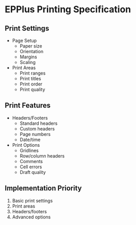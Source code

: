 # EPPlus Printing Specification

## Print Settings
- Page Setup
  - Paper size
  - Orientation
  - Margins
  - Scaling
- Print Areas
  - Print ranges
  - Print titles
  - Print order
  - Print quality

## Print Features
- Headers/Footers
  - Standard headers
  - Custom headers
  - Page numbers
  - Date/time
- Print Options
  - Gridlines
  - Row/column headers
  - Comments
  - Cell errors
  - Draft quality

## Implementation Priority
1. Basic print settings
2. Print areas
3. Headers/footers
4. Advanced options
